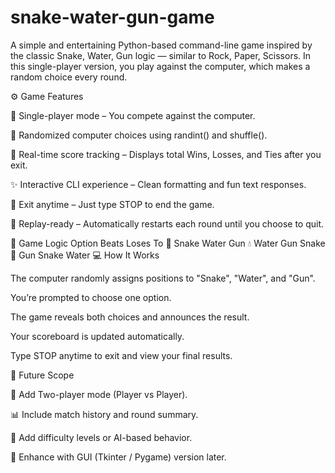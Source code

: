 # snake-water-gun-game

A simple and entertaining Python-based command-line game inspired by the classic Snake, Water, Gun logic — similar to Rock, Paper, Scissors.
In this single-player version, you play against the computer, which makes a random choice every round.

⚙️ Game Features

🧠 Single-player mode – You compete against the computer.

🎲 Randomized computer choices using randint() and shuffle().

🧾 Real-time score tracking – Displays total Wins, Losses, and Ties after you exit.

✨ Interactive CLI experience – Clean formatting and fun text responses.

🛑 Exit anytime – Just type STOP to end the game.

🎯 Replay-ready – Automatically restarts each round until you choose to quit.

🧩 Game Logic
Option	Beats	Loses To
🐍 Snake	Water	Gun
💧 Water	Gun	Snake
🔫 Gun	Snake	Water
💻 How It Works

The computer randomly assigns positions to "Snake", "Water", and "Gun".

You’re prompted to choose one option.

The game reveals both choices and announces the result.

Your scoreboard is updated automatically.

Type STOP anytime to exit and view your final results.

🧱 Future Scope

🔄 Add Two-player mode (Player vs Player).

📊 Include match history and round summary.

🧠 Add difficulty levels or AI-based behavior.

🎨 Enhance with GUI (Tkinter / Pygame) version later.

